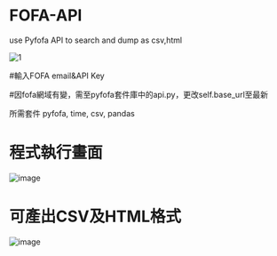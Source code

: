 # FOFA-API
use Pyfofa API to search and dump as csv,html

![1](https://user-images.githubusercontent.com/31869213/159216529-f7e01d23-484d-45e8-96fd-3de4a44f2cdb.PNG)


#輸入FOFA email&API Key

#因fofa網域有變，需至pyfofa套件庫中的api.py，更改self.base_url至最新

所需套件 pyfofa, time, csv, pandas

# 程式執行畫面
![image](https://user-images.githubusercontent.com/31869213/173482410-fbda1f32-ef3a-4043-b94c-8eaa5e716e4d.png)

# 可產出CSV及HTML格式
![image](https://user-images.githubusercontent.com/31869213/173482617-a61a8dae-f9fc-48a7-8fc3-e9d4417af3c1.png)
